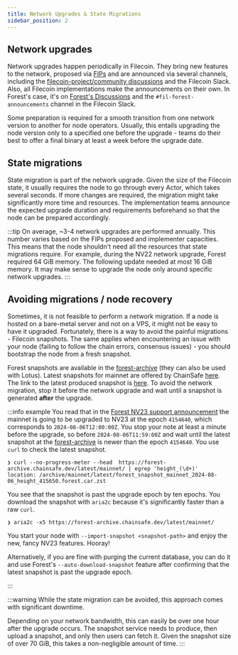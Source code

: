 ```yaml
---
title: Network Upgrades & State Migrations
sidebar_position: 2
---
```


## Network upgrades

Network upgrades happen periodically in Filecoin. They bring new features to the network, proposed via [FIPs](https://github.com/filecoin-project/FIPs) and are announced via several channels, including the [filecoin-project/community discussions](https://github.com/filecoin-project/community/discussions) and the Filecoin Slack. Also, all Filecoin implementations make the announcements on their own. In Forest's case, it's on [Forest's Discussions](https://github.com/ChainSafe/forest/discussions) and the `#fil-forest-announcements` channel in the Filecoin Slack.

Some preparation is required for a smooth transition from one network version to another for node operators. Usually, this entails upgrading the node version only to a specified one before the upgrade - teams do their best to offer a final binary at least a week before the upgrade date.

## State migrations

State migration is part of the network upgrade. Given the size of the Filecoin state, it usually requires the node to go through every Actor, which takes several seconds. If more changes are required, the migration might take significantly more time and resources. The implementation teams announce the expected upgrade duration and requirements beforehand so that the node can be prepared accordingly.

:::tip
On average, ~3-4 network upgrades are performed annually. This number varies based on the FIPs proposed and implementer capacities. This means that the node shouldn't need all the resources that state migrations require. For example, during the NV22 network upgrade, Forest required 64 GiB memory. The following update needed at most 16 GiB memory. It may make sense to upgrade the node only around specific network upgrades.
:::

## Avoiding migrations / node recovery

Sometimes, it is not feasible to perform a network migration. If a node is hosted on a bare-metal server and not on a VPS, it might not be easy to have it upgraded. Fortunately, there is a way to avoid the painful migrations - Filecoin snapshots. The same applies when encountering an issue with your node (failing to follow the chain errors, consensus issues) - you should bootstrap the node from a fresh snapshot.

Forest snapshots are available in the [forest-archive](https://forest-archive.chainsafe.dev/list/) (they can also be used with Lotus). Latest snapshots for mainnet are offered by ChainSafe [here](https://forest-archive.chainsafe.dev/list/mainnet/latest). The link to the latest produced snapshot is [here](https://forest-archive.chainsafe.dev/latest/mainnet/). To avoid the network migration, stop it before the network upgrade and wait until a snapshot is generated **after** the upgrade.

:::info example
You read that in the [Forest NV23 support announcement](https://github.com/ChainSafe/forest/discussions/4488) the mainnet is going to be upgraded to NV23 at the epoch `4154640`, which corresponds to `2024-08-06T12:00:00Z`. You stop your note at least a minute before the upgrade, so before `2024-08-06T11:59:00Z` and wait until the latest snapshot at the [forest-archive](https://forest-archive.chainsafe.dev/latest/mainnet/) is newer than the epoch `4154640`.
You use `curl` to check the latest snapshot.

```console
❯ curl --no-progress-meter --head  https://forest-archive.chainsafe.dev/latest/mainnet/ | egrep 'height_(\d+)'
location: /archive/mainnet/latest/forest_snapshot_mainnet_2024-08-06_height_415650.forest.car.zst
```

You see that the snapshot is past the upgrade epoch by ten epochs. You download the snapshot with `aria2c` because it's significantly faster than a raw `curl`.

```console
❯ aria2c -x5 https://forest-archive.chainsafe.dev/latest/mainnet/
```

You start your node with `--import-snapshot <snapshot-path>` and enjoy the new, fancy NV23 features. Hooray!

Alternatively, if you are fine with purging the current database, you can do it and use Forest's `--auto-download-snapshot` feature after confirming that the latest snapshot is past the upgrade epoch.

:::

:::warning
While the state migration can be avoided, this approach comes with significant downtime.

Depending on your network bandwidth, this can easily be over one hour after the upgrade occurs. The snapshot service needs to produce, then upload a snapshot, and only then users can fetch it. Given the snapshot size of over 70 GiB, this takes a non-negligible amount of time.
:::
